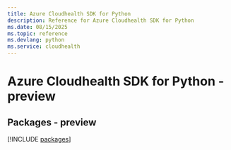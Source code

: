 ```yaml
---
title: Azure Cloudhealth SDK for Python
description: Reference for Azure Cloudhealth SDK for Python
ms.date: 08/15/2025
ms.topic: reference
ms.devlang: python
ms.service: cloudhealth
---
```

# Azure Cloudhealth SDK for Python - preview
## Packages - preview
[!INCLUDE [packages](cloudhealth-index.md)]